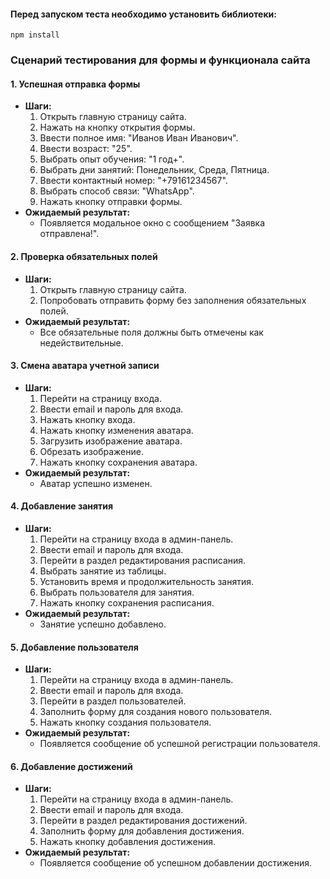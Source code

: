 #### Перед запуском теста необходимо установить библиотеки:
```
npm install
```

### Сценарий тестирования для формы и функционала сайта

#### 1. Успешная отправка формы
- **Шаги:**
  1. Открыть главную страницу сайта.
  2. Нажать на кнопку открытия формы.
  3. Ввести полное имя: "Иванов Иван Иванович".
  4. Ввести возраст: "25".
  5. Выбрать опыт обучения: "1 год+".
  6. Выбрать дни занятий: Понедельник, Среда, Пятница.
  7. Ввести контактный номер: "+79161234567".
  8. Выбрать способ связи: "WhatsApp".
  9. Нажать кнопку отправки формы.
- **Ожидаемый результат:**
  - Появляется модальное окно с сообщением "Заявка отправлена!".

#### 2. Проверка обязательных полей
- **Шаги:**
  1. Открыть главную страницу сайта.
  2. Попробовать отправить форму без заполнения обязательных полей.
- **Ожидаемый результат:**
  - Все обязательные поля должны быть отмечены как недействительные.

#### 3. Смена аватара учетной записи
- **Шаги:**
  1. Перейти на страницу входа.
  2. Ввести email и пароль для входа.
  3. Нажать кнопку входа.
  4. Нажать кнопку изменения аватара.
  5. Загрузить изображение аватара.
  6. Обрезать изображение.
  7. Нажать кнопку сохранения аватара.
- **Ожидаемый результат:**
  - Аватар успешно изменен.

#### 4. Добавление занятия
- **Шаги:**
  1. Перейти на страницу входа в админ-панель.
  2. Ввести email и пароль для входа.
  3. Перейти в раздел редактирования расписания.
  4. Выбрать занятие из таблицы.
  5. Установить время и продолжительность занятия.
  6. Выбрать пользователя для занятия.
  7. Нажать кнопку сохранения расписания.
- **Ожидаемый результат:**
  - Занятие успешно добавлено.

#### 5. Добавление пользователя
- **Шаги:**
  1. Перейти на страницу входа в админ-панель.
  2. Ввести email и пароль для входа.
  3. Перейти в раздел пользователей.
  4. Заполнить форму для создания нового пользователя.
  5. Нажать кнопку создания пользователя.
- **Ожидаемый результат:**
  - Появляется сообщение об успешной регистрации пользователя.

#### 6. Добавление достижений
- **Шаги:**
  1. Перейти на страницу входа в админ-панель.
  2. Ввести email и пароль для входа.
  3. Перейти в раздел редактирования достижений.
  4. Заполнить форму для добавления достижения.
  5. Нажать кнопку добавления достижения.
- **Ожидаемый результат:**
  - Появляется сообщение об успешном добавлении достижения.
